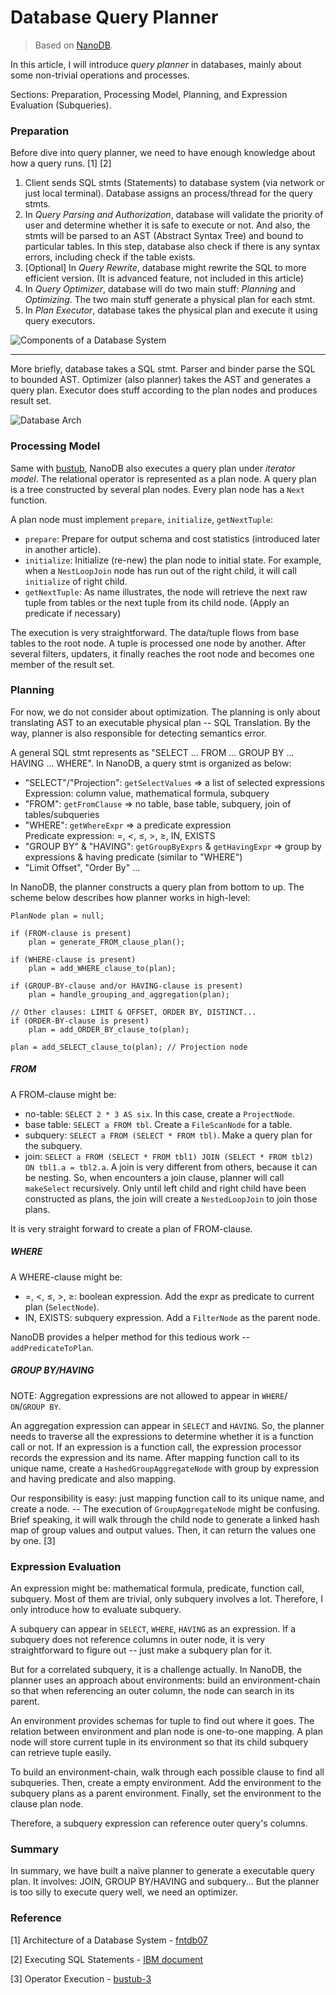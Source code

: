 # Database Query Planner

> Based on [NanoDB](https://github.com/huang-feiyu/NanoDB).

In this article, I will introduce *query planner* in databases, mainly about some non-trivial operations and processes.

Sections: Preparation, Processing Model, Planning, and Expression Evaluation (Subqueries).

### Preparation

Before dive into query planner, we need to have enough knowledge about how a query runs. [1] [2]

1. Client sends SQL stmts (Statements) to database system (via network or just local terminal). Database assigns an process/thread for the query stmts.
2. In *Query Parsing and Authorization*, database will validate the priority of user and determine whether it is safe to execute or not. And also, the stmts will be parsed to an AST (Abstract Syntax Tree) and bound to particular tables. In this step, database also check if there is any syntax errors, including check if the table exists.
3. [Optional] In *Query Rewrite*, database might rewrite the SQL to more efficient version. (It is advanced feature, not included in this article)
4. In *Query Optimizer*, database will do two main stuff: *Planning* and *Optimizing*. The two main stuff generate a physical plan for each stmt.
5. In *Plan Executor*, database takes the physical plan and execute it using query executors.

![Components of a Database System](https://user-images.githubusercontent.com/70138429/204264951-aa6e67bd-4379-45f4-a108-8feae7506107.png)

---

More briefly, database takes a SQL stmt. Parser and binder parse the SQL to bounded AST. Optimizer (also planner) takes the AST and generates a query plan. Executor does stuff according to the plan nodes and produces result set.

![Database Arch](https://static001.infoq.cn/resource/image/74/90/74207315eda9acd26bbb91c922b66c90.png)

### Processing Model

Same with [bustub](https://telegra.ph/bustub-3-10-19), NanoDB also executes a query plan under *iterator model*. The relational operator is represented as a plan node. A query plan is a tree constructed by several plan nodes. Every plan node has a `Next` function.

A plan node must implement `prepare`, `initialize`, `getNextTuple`:

* `prepare`: Prepare for output schema and cost statistics (introduced later in another article).
* `initialize`: Initialize (re-new) the plan node to initial state. For example, when a `NestLoopJoin` node has run out of the right child, it will call `initialize` of right child.
* `getNextTuple`: As name illustrates, the node will retrieve the next raw tuple from tables or the next tuple from its child node. (Apply an predicate if necessary)

The execution is very straightforward. The data/tuple flows from base tables to the root node. A tuple is processed one node by another. After several filters, updaters, it finally reaches the root node and becomes one member of the result set.

### Planning

For now, we do not consider about optimization. The planning is only about translating AST to an executable physical plan -- SQL Translation. By the way, planner is also responsible for detecting semantics error.

A general SQL stmt represents as "SELECT ... FROM ... GROUP BY ... HAVING ... WHERE". In NanoDB, a query stmt is organized as below:

* "SELECT"/"Projection": `getSelectValues` => a list of selected expressions<br/>Expression: column value, mathematical formula, subquery
* "FROM": `getFromClause` => no table, base table, subquery, join of tables/subqueries
* "WHERE": `getWhereExpr` => a predicate expression<br/>Predicate expression: =, <, ≤, >, ≥, IN, EXISTS
* "GROUP BY" & "HAVING": `getGroupByExprs` & `getHavingExpr` => group by expressions & having predicate (similar to "WHERE")
* "Limit Offset", "Order By" ...

In NanoDB, the planner constructs a query plan from bottom to up. The scheme below describes how planner works in high-level:

```
PlanNode plan = null;

if (FROM-clause is present)
    plan = generate_FROM_clause_plan();

if (WHERE-clause is present)
    plan = add_WHERE_clause_to(plan);

if (GROUP-BY-clause and/or HAVING-clause is present)
    plan = handle_grouping_and_aggregation(plan);
	
// Other clauses: LIMIT & OFFSET, ORDER BY, DISTINCT...
if (ORDER-BY-clause is present)
    plan = add_ORDER_BY_clause_to(plan);

plan = add_SELECT_clause_to(plan); // Projection node
```

##### FROM

A FROM-clause might be:

* no-table: `SELECT 2 * 3 AS six`. In this case, create a `ProjectNode`.
* base table: `SELECT a FROM tbl`. Create a `FileScanNode` for a table.
* subquery: `SELECT a FROM (SELECT * FROM tbl)`. Make a query plan for the subquery.
* join: `SELECT a FROM (SELECT * FROM tbl1) JOIN (SELECT * FROM tbl2) ON tbl1.a = tbl2.a`. A join is very different from others, because it can be nesting. So, when encounters a join clause, planner will call `makeSelect` recursively. Only until left child and right child have been constructed as plans, the join will create a `NestedLoopJoin` to join those plans.

It is very straight forward to create a plan of FROM-clause.

##### WHERE

A WHERE-clause might be:

* =, <, ≤, >, ≥: boolean expression. Add the expr as predicate to current plan (`SelectNode`).
* IN, EXISTS: subquery expression. Add a `FilterNode` as the parent node.

NanoDB provides a helper method for this tedious work -- `addPredicateToPlan`.

##### GROUP BY/HAVING

NOTE: Aggregation expressions are not allowed to appear in `WHERE`/` ON`/`GROUP BY`.

An aggregation expression can appear in `SELECT` and `HAVING`. So, the planner needs to traverse all the expressions to determine whether it is a function call or not. If an expression is a function call, the expression processor records the expression and its name. After mapping function call to its unique name, create a `HashedGroupAggregateNode` with group by expression and having predicate and also mapping.

Our responsibility is easy: just mapping function call to its unique name, and create a node. -- The execution of `GroupAggregateNode` might be confusing. Brief speaking, it will walk through the child node to generate a linked hash map of group values and output values. Then, it can return the values one by one. [3]

### Expression Evaluation

An expression might be: mathematical formula, predicate, function call, subquery. Most of them are trivial, only subquery involves a lot. Therefore, I only introduce how to evaluate subquery.

A subquery can appear in `SELECT`, `WHERE`, `HAVING` as an expression. If a subquery does not reference columns in outer node, it is very straightforward to figure out -- just make a subquery plan for it.

But for a correlated subquery, it is a challenge actually. In NanoDB, the planner uses an approach about environments: build an environment-chain so that when referencing an outer column, the node can search in its parent.

An environment provides schemas for tuple to find out where it goes. The relation between environment and plan node is one-to-one mapping. A plan node will store current tuple in its environment so that its child subquery can retrieve tuple easily.

To build an environment-chain, walk through each possible clause to find all subqueries. Then, create a empty environment. Add the environment to the subquery plans as a parent environment. Finally, set the environment to the clause plan node.

Therefore, a subquery expression can reference outer query's columns.

### Summary

In summary, we have built a naïve planner to generate a executable query plan. It involves: JOIN, GROUP BY/HAVING and subquery... But the planner is too silly to execute query well, we need an optimizer.

### Reference

[1] Architecture of a Database System - [fntdb07](https://dsf.berkeley.edu/papers/fntdb07-architecture.pdf)

[2] Executing SQL Statements - [IBM document](https://www.ibm.com/docs/en/zvse/6.2?topic=SSB27H_6.2.0/fa2ws_executing_sql_statements.htm)

[3] Operator Execution - [bustub-3](https://telegra.ph/bustub-3-10-19)